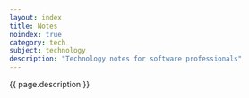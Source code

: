 ```yaml
---
layout: index
title: Notes
noindex: true
category: tech
subject: technology
description: "Technology notes for software professionals"
---
```


{{ page.description }}
